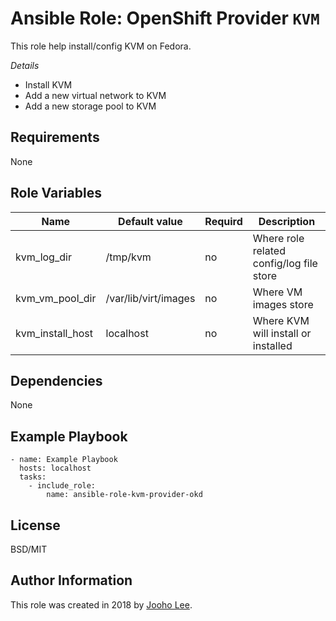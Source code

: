 Ansible Role: OpenShift Provider `KVM`
=========

This role help install/config KVM on Fedora.

*Details*
- Install KVM
- Add a new virtual network to KVM
- Add a new storage pool to KVM

Requirements
------------
None

Role Variables
--------------

| Name                      | Default value                         |        Requird       | Description                                                                 |
|---------------------------|---------------------------------------|----------------------|-----------------------------------------------------------------------------|
| kvm_log_dir               | /tmp/kvm                              |         no           | Where role related config/log file store                                    |
| kvm_vm_pool_dir           | /var/lib/virt/images                  |         no           | Where VM images store                                                       |
| kvm_install_host          | localhost                             |         no           | Where KVM will install or installed                                         |


Dependencies
------------

None



Example Playbook
----------------
~~~
- name: Example Playbook
  hosts: localhost
  tasks:
    - include_role:
        name: ansible-role-kvm-provider-okd
~~~

License
-------

BSD/MIT

Author Information
------------------

This role was created in 2018 by [Jooho Lee](http://github.com/jooho).
